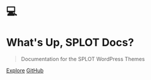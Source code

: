 # 💻

<h1 id="cover-heading">
  What's Up, SPLOT Docs?
</h1>

> Documentation for the SPLOT WordPress Themes

[Explore](home)
[GitHub](https://github.com/cogdog/splotdocs)

